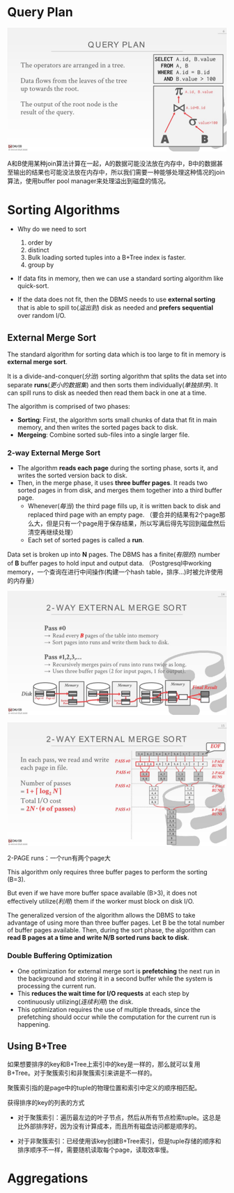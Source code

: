 # Query Plan

![](CMU445-10-Sorting-Aggregations/10-sorting_6.JPG)

A和B使用某种join算法计算在一起，A的数据可能没法放在内存中，B中的数据甚至输出的结果也可能没法放在内存中，所以我们需要一种能够处理这种情况的join算法，使用buffer pool manager来处理溢出到磁盘的情况。

# Sorting Algorithms

- Why do we need to sort
  1. order by
  2. distinct
  3. Bulk loading sorted tuples into a B+Tree index is faster.
  4. group by

- If data fits in memory, then we can use a standard sorting algorithm like quick-sort.
- If the data does not fit, then the DBMS needs to use **external sorting** that is able to spill to(*溢出到*) disk as needed and **prefers sequential** over random I/O.

## External Merge Sort

The standard algorithm for sorting data which is too large to fit in memory is **external merge sort**. 

It is a divide-and-conquer(*分治*) sorting algorithm that splits the data set into separate **runs**(*更小的数据集*) and then sorts them individually(*单独排序*). It can spill runs to disk as needed then read them back in one at a time. 

The algorithm is comprised of two phases:

- **Sorting**: First, the algorithm sorts small chunks of data that fit in main memory, and then writes the sorted pages back to disk.
- **Mergeing**: Combine sorted sub-files into a single larger file.

### 2-way External Merge Sort

- The algorithm **reads each page** during the sorting phase, sorts it, and writes the sorted version back to disk. 
- Then, in the merge phase, it uses **three buffer pages**. It reads two sorted pages in from disk, and merges them together into a third buffer page.
  - Whenever(*每当*) the third page fills up, it is written back to disk and replaced third page with an empty page. （要合并的结果有2个page那么大，但是只有一个page用于保存结果，所以写满后得先写回到磁盘然后清空再继续处理）
  - Each set of sorted pages is called a **run**.

Data set is broken up into **N** pages. The DBMS has a finite(*有限的*) number of **B** buffer pages  to hold input and output data. （Postgresql中working memory，一个查询在进行中间操作(构建一个hash table，排序...)时被允许使用的内存量）

![](CMU445-10-Sorting-Aggregations/10-sorting_14.JPG)

![](CMU445-10-Sorting-Aggregations/10-sorting_15.JPG)

2-PAGE runs：一个run有两个page大

This algorithm only requires three buffer pages to  perform the sorting (B=3). 

But even if we have more buffer space available  (B>3), it does not effectively utilize(*利用*) them if the  worker must block on disk I/O.

The generalized version of the algorithm allows the DBMS to take advantage of using more than three buffer pages. Let B be the total number of buffer pages available. Then, during the sort phase, the algorithm can **read B pages at a time and write N/B sorted runs back to disk**.

### Double Buffering Optimization

- One optimization for external merge sort is **prefetching** the next run in the background and storing it in a second buffer while the system is processing the current run. 
- This **reduces the wait time for I/O requests** at each step by continuously utilizing(*连续利用*) the disk. 
- This optimization requires the use of multiple threads, since the prefetching should occur while the computation for the current run is happening.

## Using B+Tree

如果想要排序的key和B+Tree上索引中的key是一样的，那么就可以复用B+Tree。对于聚簇索引和非聚簇索引来讲是不一样的。

聚簇索引指的是page中的tuple的物理位置和索引中定义的顺序相匹配。

获得排序的key的列表的方式

- 对于聚簇索引：遍历最左边的叶子节点，然后从所有节点检索tuple。这总是比外部排序好，因为没有计算成本，而且所有磁盘访问都是顺序的。

- 对于非聚簇索引：已经使用该key创建B+Tree索引，但是tuple存储的顺序和排序顺序不一样，需要随机读取每个page，读取效率慢。

# Aggregations

